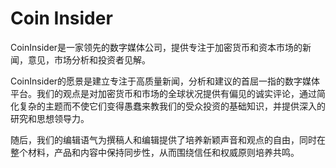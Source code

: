 # 

# Coin Insider

CoinInsider是一家领先的数字媒体公司，提供专注于加密货币和资本市场的新闻，意见，市场分析和投资者见解。

CoinInsider的愿景是建立专注于高质量新闻，分析和建议的首屈一指的数字媒体平台。我们的观点是对加密货币和市场的全球状况提供有偏见的诚实评论，通过简化复杂的主题而不使它们变得愚蠢来教我们的受众投资的基础知识，并提供深入的研究和思想领导力。

随后，我们的编辑语气为撰稿人和编辑提供了培养新颖声音和观点的自由，同时在整个材料，产品和内容中保持同步性，从而围绕信任和权威原则培养共鸣。

